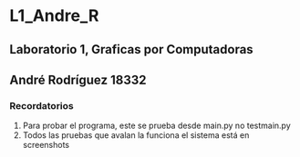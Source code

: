 # L1_Andre_R
## Laboratorio 1, Graficas por Computadoras
## André Rodríguez 18332

### Recordatorios
1. Para probar el programa, este se prueba desde main.py no testmain.py
2. Todos las pruebas que avalan la funciona el sistema está en screenshots
